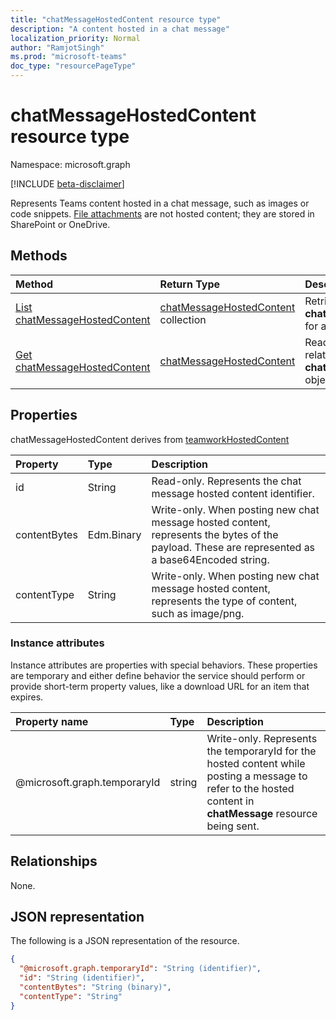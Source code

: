 ```yaml
---
title: "chatMessageHostedContent resource type"
description: "A content hosted in a chat message"
localization_priority: Normal
author: "RamjotSingh"
ms.prod: "microsoft-teams"
doc_type: "resourcePageType"
---
```


# chatMessageHostedContent resource type

Namespace: microsoft.graph

[!INCLUDE [beta-disclaimer](../../includes/beta-disclaimer.md)]

Represents Teams content hosted in a chat message, such as images or code snippets.
[File attachments](chatmessageattachment.md) are not hosted content;
they are stored in SharePoint or OneDrive.

## Methods

| Method       | Return Type | Description |
|:-------------|:------------|:------------|
| [List chatMessageHostedContent](../api/chatmessage-list-hostedcontents.md) | [chatMessageHostedContent](chatmessagehostedcontent.md) collection | Retrieve the list of **chatMessageHostedContent** for a message. |
| [Get chatMessageHostedContent](../api/chatmessagehostedcontent-get.md) | [chatMessageHostedContent](chatmessagehostedcontent.md) | Read the properties and relationships of a **chatMessageHostedContent** object. |

## Properties

chatMessageHostedContent derives from [teamworkHostedContent](teamworkhostedcontent.md)

| Property     | Type        | Description |
|:-------------|:------------|:------------|
|id            |String       | Read-only. Represents the chat message hosted content identifier.|
|contentBytes  |Edm.Binary   | Write-only. When posting new chat message hosted content, represents the bytes of the payload. These are represented as a base64Encoded string.|
|contentType   |String       | Write-only. When posting new chat message hosted content, represents the type of content, such as image/png.|

### Instance attributes

Instance attributes are properties with special behaviors.
These properties are temporary and either define behavior the service should perform or provide short-term property values, like a download URL for an item that expires.

| Property name                     | Type   | Description
|:----------------------------------|:-------|:--------------------------------
| @microsoft.graph.temporaryId      | string | Write-only. Represents the temporaryId for the hosted content while posting a message to refer to the hosted content in **chatMessage** resource being sent.|

## Relationships

None.

## JSON representation

The following is a JSON representation of the resource.

<!-- {
  "blockType": "resource",
  "optionalProperties": [

  ],
  "@odata.type": "microsoft.graph.chatMessageHostedContent",
  "keyProperty": "id"
}-->

```json
{
  "@microsoft.graph.temporaryId": "String (identifier)",
  "id": "String (identifier)",
  "contentBytes": "String (binary)",
  "contentType": "String"
}
```

<!-- uuid: 16cd6b66-4b1a-43a1-adaf-3a886856ed98
2019-02-04 14:57:30 UTC -->
<!-- {
  "type": "#page.annotation",
  "description": "chatMessageHostedContent resource",
  "keywords": "",
  "section": "documentation",
  "tocPath": ""
}-->


